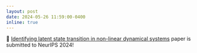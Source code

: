 ```yaml
---
layout: post
date: 2024-05-26 11:59:00-0400
inline: true
---
```

📝  [Identifying latent state transition in non-linear dynamical systems](https://arxiv.org/abs/2406.03337) paper is submitted to NeurIPS 2024!

